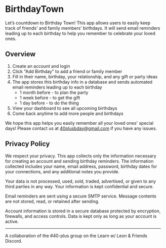 # BirthdayTown

Let’s countdown to Birthday Town! This app allows users to easily keep track of friends' and family members' birthdays. It will send email reminders leading up to each birthday to help you remember to celebrate your loved ones.

## Overview

1. Create an account and login
2. Click "Add Birthday" to add a friend or family member
3. Fill in their name, birthday, your relationship, and any gift or party ideas
4. The app stores this birthday info in a database and sends automated email reminders leading up to each birthday
    - 1 month before - to plan the party
    - 1 week before - to get the gift
    - 1 day before - to do the thing
5. View your dashboard to see all upcoming birthdays
6. Come back anytime to add more people and birthdays

We hope this app helps you easily remember all your loved ones' special days! Please contact us at 40plusbday@gmail.com if you have any issues.

## Privacy Policy

We respect your privacy. This app collects only the information necessary for creating an account and sending birthday reminders. The information collected includes your name, email address, password, birthday dates for your connections, and any additional notes you provide.

Your data is not processed, used, sold, traded, advertised, or given to any third parties in any way. Your information is kept confidential and secure.

Email reminders are sent using a secure SMTP service. Message contents are not stored, read, or retained after sending.

Account information is stored in a secure database protected by encryption, firewalls, and access controls. Data is kept only as long as your account is active.

***

A collaboration of the #40-plus group on the Learn w/ Leon & Friends Discord.